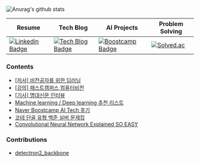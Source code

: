![Anurag's github stats](https://github-readme-stats.vercel.app/api?username=philgineer&show_icons=true&theme=dracula)

|Resume|Tech Blog|AI Projects|Problem Solving|
|---|---|---|---|
|[![Linkedin Badge](https://img.shields.io/badge/-LinkedIn-blue?style=flat&logo=Linkedin&logoColor=white&link=https://www.linkedin.com/in/philgineer/)](https://www.linkedin.com/in/philgineer/)|[![Tech Blog Badge](http://img.shields.io/badge/국문과공대생-51a9fe?style=flat&logo=blogger&logoColor=white&link=https://philgineer.com/)](https://philgineer.com/)|[![Boostcamp Badge](https://img.shields.io/badge/Boostcamp-238636?style=flat&logo=gitbook&logoColor=white&link=https://philgineer.github.io/)](https://philgineer.github.io/)|[![Solved.ac](http://mazassumnida.wtf/api/mini/generate_badge?boj=yunjh0420)](https://solved.ac/yunjh0420)|

### Contents
- [[저서] 비전공자를 위한 딥러닝](http://www.yes24.com/Product/Search?domain=ALL&query=%EB%B9%84%EC%A0%84%EA%B3%B5%EC%9E%90%EB%A5%BC%20%EC%9C%84%ED%95%9C%20%EB%94%A5%EB%9F%AC%EB%8B%9D)
- [[강의] 패스트캠퍼스 컴퓨터비전](https://www.philgineer.com/2022/05/blog-post.html)
- [[기사] 명대신문 인터뷰](https://news.mju.ac.kr/news/articleView.html?idxno=11273)
- [Machine learning / Deep learning 추천 리스트](https://www.philgineer.com/2020/10/awesome-machine-learning.html)
- [Naver Boostcamp AI Tech 후기](https://www.philgineer.com/2021/02/ai-tech.html)
- [코테 단골 유형 백준 실버 문제집](https://www.philgineer.com/2021/11/codingtest-selection.html)
- [Convolutional Neural Network Explained SO EASY](https://www.philgineer.com/2021/11/convolutional-neural-network-explained.html)

### Contributions
- [detectron2_backbone](https://github.com/sxhxliang/detectron2_backbone)
